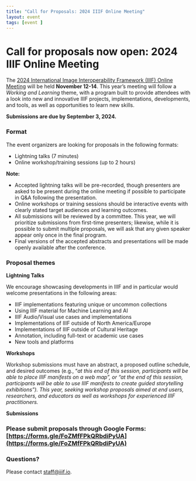 ```yaml
---
title: "Call for Proposals: 2024 IIIF Online Meeting"
layout: event
tags: [event ]
---
```


# **Call for proposals now open: 2024 IIIF Online Meeting**

The [2024 International Image Interoperability Framework (IIIF) Online Meeting](https://iiif.io/event/2024/online-meeting/) will be held **November 12-14**. This year’s meeting will follow a _Working and Learning_ theme, with a program built to provide attendees with a look into new and innovative IIIF projects, implementations, developments, and tools, as well as opportunities to learn new skills. 

**Submissions are due by September 3, 2024.**


### **Format**

The event organizers are looking for proposals in the following formats:

* Lightning talks (7 minutes)
* Online workshop/training sessions (up to 2 hours)

**Note:**

* Accepted lightning talks will be pre-recorded, though presenters are asked to be present during the online meeting if possible to participate in Q&A following the presentation.  
* Online workshops or training sessions should be interactive events with clearly stated target audiences and learning outcomes. 
* All submissions will be reviewed by a committee. This year, we will prioritize submissions from first-time presenters; likewise, while it is possible to submit multiple proposals, we will ask that any given speaker appear only once in the final program. 
* Final versions of the accepted abstracts and presentations will be made openly available after the conference.


### **Proposal themes**

**Lightning Talks**

We encourage showcasing developments in IIIF and in particular would welcome presentations in the following areas:

* IIIF implementations featuring unique or uncommon collections
* Using IIIF material for Machine Learning and AI
* IIIF Audio/Visual use cases and implementations
* Implementations of IIIF outside of North America/Europe
* Implementations of IIIF outside of Cultural Heritage
* Annotation, including full-text or academic use cases
* New tools and platforms 

**Workshops**

Workshop submissions must have an abstract, a proposed outline schedule, and desired outcomes (e.g., “_at this end of this session, participants will be able to place IIIF manifests on a web map”, or “at the end of this session, participants will be able to use IIIF manifests to create guided storytelling exhibitions”). This year, seeking workshop proposals aimed at end users, researchers, and educators as well as workshops for experienced IIIF practitioners._ 


**Submissions**


### Please submit proposals through Google Forms: [https://forms.gle/FoZMfFPkQRbdiPyUA](https://forms.gle/FoZMfFPkQRbdiPyUA)


### **Questions?**

Please contact staff@iiif.io.
